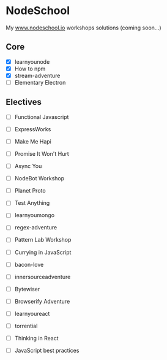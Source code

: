 # NodeSchool
My www.nodeschool.io workshops solutions (coming soon...)

## Core
- [x] learnyounode
- [x] How to npm
- [x] stream-adventure
- [ ] Elementary Electron

## Electives
- [ ] Functional Javascript
- [ ] ExpressWorks
- [ ] Make Me Hapi
- [ ] Promise It Won't Hurt
- [ ] Async You
- [ ] NodeBot Workshop
- [ ] Planet Proto
- [ ] Test Anything
- [ ] learnyoumongo
- [ ] regex-adventure
- [ ] Pattern Lab Workshop
- [ ] Currying in JavaScript
- [ ] bacon-love
- [ ] innersourceadventure
- [ ] Bytewiser
- [ ] Browserify Adventure
- [ ] learnyoureact
- [ ] torrential
- [ ] Thinking in React
- [ ] JavaScript best practices

